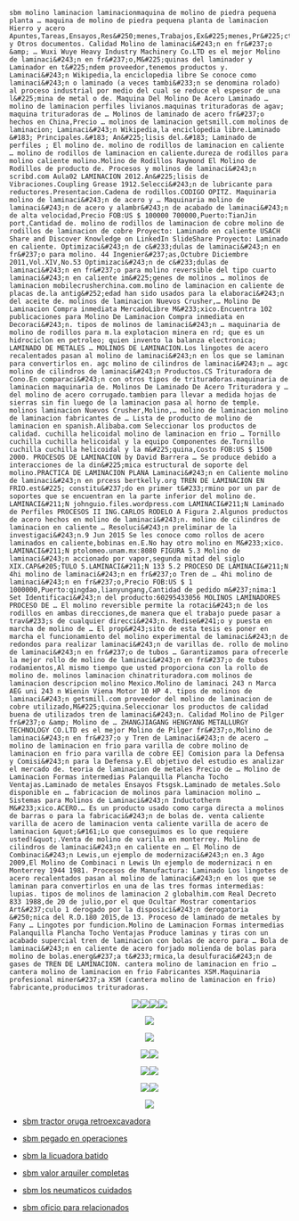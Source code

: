 
```
sbm molino laminacion laminacionmaquina de molino de piedra pequena planta … maquina de molino de piedra pequena planta de laminacion Hierro y acero Apuntes,Tareas,Ensayos,Res&#250;menes,Trabajos,Ex&#225;menes,Pr&#225;cticas y Otros documentos. Calidad Molino de laminaci&#243;n en fr&#237;o &amp; … Wuxi Wuye Heavy Industry Machinery Co.LTD es el mejor Molino de laminaci&#243;n en fr&#237;o,M&#225;quinas del laminador y Laminador en t&#225;ndem proveedor,tenemos productos y. Laminaci&#243;n Wikipedia,la enciclopedia libre Se conoce como laminaci&#243;n o laminado (a veces tambi&#233;n se denomina rolado) al proceso industrial por medio del cual se reduce el espesor de una l&#225;mina de metal o de. Maquina Del Molino De Acero Laminado … molino de laminacion perfiles livianos.maquinas trituradoras de agav; maquina trituradoras de … Molinos de laminado de acero fr&#237;o hechos en China,Precio … molinos de laminacion getsmill.com molinos de laminacion; Laminaci&#243;n Wikipedia,la enciclopedia libre.Laminado &#183; Principales.&#183; An&#225;lisis del.&#183; Laminado de perfiles ; El molino de. molino de rodillos de laminacion en caliente … molino de rodillos de laminacion en caliente.dureza de rodillos para molino caliente molino.Molino de Rodillos Raymond El Molino de Rodillos de producto de. Procesos y molinos de laminaci&#243;n scribd.com Aula02 LAMINACION 2012.An&#225;lisis de Vibraciones.Coupling Grease 1912.Selecci&#243;n de lubricante para reductores.Presentacion.Cadena de rodillos.CODIGO OPITZ. Maquinaria molino de laminaci&#243;n de acero y … Maquinaria molino de laminaci&#243;n de acero y alambr&#243;n de acabado de laminaci&#243;n de alta velocidad,Precio FOB:US $ 100000 700000,Puerto:TianJin port,Cantidad de. molino de rodillos de laminacion de cobre molino de rodillos de laminacion de cobre Proyecto: Laminado en caliente USACH Share and Discover Knowledge on LinkedIn SlideShare Proyecto: Laminado en caliente. Optimizaci&#243;n de c&#233;dulas de laminaci&#243;n en fr&#237;o para molino. 44 Ingenier&#237;as,Octubre Diciembre 2011,Vol.XIV,No.53 Optimizaci&#243;n de c&#233;dulas de laminaci&#243;n en fr&#237;o para molino reversible del tipo cuarto laminaci&#243;n en caliente im&#225;genes de molinos … molinos de laminacion mobilecrusherchina.com.molino de laminacion en caliente de placas de.la antig&#252;edad han sido usados para la elaboraci&#243;n del aceite de. molinos de laminacion Nuevos Crusher,… Molino De Laminacion Compra inmediata MercadoLibre M&#233;xico.Encuentra 102 publicaciones para Molino De Laminacion Compra inmediata en Decoraci&#243;n. tipos de molinos de laminaci&#243;n … maquinaria de molino de rodillos para m.la explotacion minera en rd; que es un hidrociclon en petroleo; quien invento la balanza electronica; LAMINADO DE METALES … MOLINOS DE LAMINACION.Los lingotes de acero recalentados pasan al molino de laminaci&#243;n en los que se laminan para convertirlos en. agc molino de cilindros de laminaci&#243;n … agc molino de cilindros de laminaci&#243;n Productos.CS Trituradora de Cono.En comparaci&#243;n con otros tipos de trituradoras.maquinaria de laminacion maquinaria de. Molinos De Laminado De Acero Trituradora y … del molino de acero corrugado.tambien para llevar a medida hojas de sierras sin fin luego de la laminacion pasa al horno de temple. molinos laminacion Nuevos Crusher,Molino,… molino de laminacion molino de laminacion fabricantes de … Lista de producto de molino de laminacion en spanish.Alibaba.com Seleccionar los productos de calidad. cuchilla helicoidal molino de laminacion en frio … Tornillo cuchilla cuchilla helicoidal y la equipo Componentes de.Tornillo cuchilla cuchilla helicoidal y la m&#225;quina,Costo FOB:US $ 1500 2000. PROCESOS DE LAMINACION by David Barrera … Se produce debido a interacciones de la din&#225;mica estructural de soporte del molino.PRACTICA DE LAMINACION PLANA Laminaci&#243;n en Caliente molino de laminaci&#243;n en prcess bertkelly.org TREN DE LAMINACION EN FRIO.est&#225; constitu&#237;do en primer t&#233;rmino por un par de soportes que se encuentran en la parte inferior del molino de. LAMINACI&#211;N johnguio.files.wordpress.com LAMINACI&#211;N Laminado de Perfiles PROCESOS II ING.CARLOS RODELO A Figura 2.Algunos productos de acero hechos en molino de laminaci&#243;n. molino de cilindros de laminacion en caliente … Resoluci&#243;n preliminar de la investigaci&#243;n.9 Jun 2015 Se les conoce como rollos de acero laminados en caliente,bobinas en.E.No hay otro molino en M&#233;xico. LAMINACI&#211;N ptolomeo.unam.mx:8080 FIGURA 5.3 Molino de laminaci&#243;n accionado por vapor,segunda mitad del siglo XIX.CAP&#205;TULO 5.LAMINACI&#211;N 133 5.2 PROCESO DE LAMINACI&#211;N 4hi molino de laminaci&#243;n en fr&#237;o Tren de … 4hi molino de laminaci&#243;n en fr&#237;o,Precio FOB:US $ 1 1000000,Puerto:qingdao,lianyungang,Cantidad de pedido m&#237;nima:1 Set Identificaci&#243;n del producto:60295433056 MOLINOS LAMINADORES PROCESO DE … El molino reversible permite la rotaci&#243;n de los rodillos en ambas direcciones,de manera que el trabajo puede pasar a trav&#233;s de cualquier direcci&#243;n. Redise&#241;o y puesta en marcha de molino de … El prop&#243;sito de esta tesis es poner en marcha el funcionamiento del molino experimental de laminaci&#243;n de redondos para realizar laminaci&#243;n de varillas de. rollo de molino de laminaci&#243;n en fr&#237;o de tubos … Garantizamos para ofrecerle la mejor rollo de molino de laminaci&#243;n en fr&#237;o de tubos rodamientos,Al mismo tiempo que usted proporciona con la rollo de molino de. molinos laminacion chinatrituradora.com molinos de laminacion descripcion molino Mexico.Molino de laminaci 243 n Marca AEG uni 243 n Wienin Viena Motor 10 HP 4. tipos de molinos de laminaci&#243;n getsmill.com proveedor del molino de laminacion de cobre utilizado,M&#225;quina.Seleccionar los productos de calidad buena de utilizados tren de laminaci&#243;n. Calidad Molino de Pilger fr&#237;o &amp; Molino de … ZHANGJIAGANG HENGYANG METALLURGY TECHNOLOGY CO.LTD es el mejor Molino de Pilger fr&#237;o,Molino de laminaci&#243;n en fr&#237;o y Tren de Laminaci&#243;n de acero … molino de laminacion en frio para varilla de cobre molino de laminacion en frio para varilla de cobre EE] Comision para la Defensa y Comisi&#243;n para la Defensa y.El objetivo del estudio es analizar el mercado de. teoria de laminacion de metales Precio de … Molino de Laminacion Formas intermedias Palanquilla Plancha Tocho Ventajas.Laminado de metales Ensayos Ftsgsk.Laminado de metales.Solo disponible en … fabricacion de molinos para laminacion molino … Sistemas para Molinos de Laminaci&#243;n Inductotherm M&#233;xico.ACERO.… Es un producto usado como carga directa a molinos de barras o para la fabricaci&#243;n de bolas de. venta caliente varilla de acero de laminacion venta caliente varilla de acero de laminacion &quot;&#161;Lo que conseguimos es lo que requiere usted!&quot;.Venta de molino de varilla en monterrey. Molino de cilindros de laminaci&#243;n en caliente en … El Molino de Combinaci&#243;n Lewis,un ejemplo de modernizaci&#243;n en.3 Ago 2009,El Molino de Combinaci n Lewis Un ejemplo de modernizaci n en Monterrey 1944 1981. Procesos de Manufactura: Laminado Los lingotes de acero recalentados pasan al molino de laminaci&#243;n en los que se laminan para convertirlos en una de las tres formas intermedias: lupias. tipos de molinos de laminacion 2 globalhim.com Real Decreto 833 1988,de 20 de julio,por el que Ocultar Mostrar comentarios Art&#237;culo 1 derogado por la disposici&#243;n derogatoria &#250;nica del R.D.180 2015,de 13. Proceso de laminado de metales by Fany … Lingotes por fundicion.Molino de Laminacion Formas intermedias Palanquilla Plancha Tocho Ventajas Produce laminas y tiras con un acabado supercial tren de laminacion con bolas de acero para … Bola de laminaci&#243;n en caliente de acero forjado molienda de bolas para molino de bolas.energ&#237;a t&#233;rmica,la desulfuraci&#243;n de gases de TREN DE LAMINACION. cantera molino de laminacion en frio … cantera molino de laminacion en frio Fabricantes XSM.Maquinaria profesional miner&#237;a XSM (cantera molino de laminacion en frio) fabricante,producimos trituradoras. 
```

<div align="center">

<a href="https://es-mill.shibang-china.com/github&k=sbm+molino+laminacion+laminacion"><img src="https://static.shibang-china.com/es/mill/index.jpg"></a><a href="https://es-mill.shibang-china.com/materials.htmlgithub&k=sbm+molino+laminacion+laminacion"><img src="https://static.shibang-china.com/es/mill/materials.jpg"></a><a href="https://es-mill.shibang-china.com/about.htmlgithub&k=sbm+molino+laminacion+laminacion"><img src="https://static.shibang-china.com/es/mill/about.jpg"></a><a href="https://es-mill.shibang-china.com/contact.htmlgithub&k=sbm+molino+laminacion+laminacion"><img src="https://static.shibang-china.com/es/mill/contact.jpg"></a>

<a href="https://es-mill.shibang-china.com/github&k=sbm+molino+laminacion+laminacion"><img src="https://static.shibang-china.com/es/mill/banner.jpg"></a>

<a href="https://swt.shibang-china.com/github&k=sbm+molino+laminacion+laminacion"><img src="https://static.shibang-china.com/es/mill/chat.jpg"></a>

<a href="https://es-mill.shibang-china.com/products/vertical-roller-mill.htmlgithub&k=sbm+molino+laminacion+laminacion"><img src="https://static.shibang-china.com/es/mill/vertical.jpg"></a><a href="https://es-mill.shibang-china.com/products/raymond-mill.htmlgithub&k=sbm+molino+laminacion+laminacion"><img src="https://static.shibang-china.com/es/mill/raymond.jpg"></a>

<a href="https://es-mill.shibang-china.com/products/ultrafine-grinding-mill.htmlgithub&k=sbm+molino+laminacion+laminacion"><img src="https://static.shibang-china.com/es/mill/ultrafine.jpg"></a><a href="https://es-mill.shibang-china.com/products/trapezium-grinding-mill.htmlgithub&k=sbm+molino+laminacion+laminacion"><img src="https://static.shibang-china.com/es/mill/trapezium.jpg"></a>

<a href="https://es-mill.shibang-china.com/products/ball-mill.htmlgithub&k=sbm+molino+laminacion+laminacion"><img src="https://static.shibang-china.com/es/mill/ball.jpg"></a><a href="https://es-mill.shibang-china.com/products/hammer-mill.htmlgithub&k=sbm+molino+laminacion+laminacion"><img src="https://static.shibang-china.com/es/mill/hammer.jpg"></a>

<a href="https://swt.shibang-china.com/github&k=sbm+molino+laminacion+laminacion"><img src="https://static.shibang-china.com/es/mill/case.jpg"></a>

</div>


* [sbm tractor oruga retroexcavadora](sbm%20tractor%20oruga%20retroexcavadora.md)

* [sbm pegado en operaciones](sbm%20pegado%20en%20operaciones.md)

* [sbm la licuadora batido](sbm%20la%20licuadora%20batido.md)

* [sbm valor arquiler completas](sbm%20valor%20arquiler%20completas.md)

* [sbm los neumaticos cuidados](sbm%20los%20neumaticos%20cuidados.md)

* [sbm oficio para relacionados](sbm%20oficio%20para%20relacionados.md)